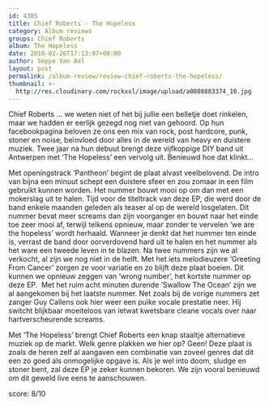```yaml
---
id: 4385
title: Chief Roberts - The Hopeless
category: Album reviews
groups: Chief Roberts
album: The Hopeless
date: 2018-02-26T17:13:07+00:00
author: Seppe Van Ael
layout: post
permalink: /album-review/review-chief-roberts-the-hopeless/
thumbnail: >-
  http://res.cloudinary.com/rockxxl/image/upload/a0808883374_10.jpg
---
```

Chief Roberts … we weten niet of het bij jullie een belletje doet rinkelen, maar we hadden er eerlijk gezegd nog niet van gehoord. Op hun facebookpagina beloven ze ons een mix van rock, post hardcore, punk, stoner en noise, beïnvloed door alles in de wereld van heavy en duistere muziek. Twee jaar na hun debuut brengt deze vijfkoppige DIY band uit Antwerpen met ‘The Hopeless’ een vervolg uit. Benieuwd hoe dat klinkt…

Met openingstrack ‘Pantheon’ begint de plaat alvast veelbelovend. De intro van bijna een minuut schept een duistere sfeer en zou zomaar in een film gebruikt kunnen worden. Het nummer bouwt mooi op om dan met een mokerslag uit te halen. Tijd voor de titeltrack van deze EP, die werd door de band enkele maanden geleden als teaser al op de wereld losgelaten. Dit nummer bevat meer screams dan zijn voorganger en bouwt naar het einde toe zeer mooi af, terwijl telkens opnieuw, maar zonder te vervelen ‘we are the hopeless’ wordt herhaald. Wanneer je denkt dat het nummer ten einde is, verrast de band door oorverdovend hard uit te halen en het nummer als het ware een tweede leven in te blazen. Na twee nummers zijn we al verkocht, al zijn we nog niet in de helft. Met het iets melodieuzere ‘Greeting From Cancer’ zorgen ze voor variatie en zo blijft deze plaat boeien. Dit kunnen we opnieuw zeggen van ‘wrong number’, het kortste nummer op deze EP.  Met het ruim acht minuten durende ‘Swallow The Ocean’ zijn we al aangekomen bij het laatste nummer. Net zoals bij de vorige nummers zet zanger Guy Callens ook hier weer een puike vocale prestatie neer. Hij switcht blijkbaar moeiteloos van ietwat kwetsbare cleane vocals over naar hartverscheurende screams.

Met ‘The Hopeless’ brengt Chief Roberts een knap staaltje alternatieve muziek op de markt. Welk genre plakken we hier op? Geen! Deze plaat is zoals de heren zelf al aangaven een combinatie van zoveel genres dat dit een zo goed als onmogelijke opgave is. Als je wel into doom, sludge en stoner bent, zal deze EP je zeker kunnen bekoren. We zijn vooral benieuwd om dit geweld live eens te aanschouwen.

score: 8/10
